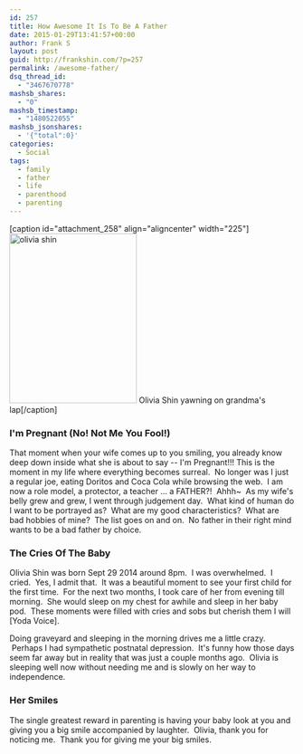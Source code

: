 ```yaml
---
id: 257
title: How Awesome It Is To Be A Father
date: 2015-01-29T13:41:57+00:00
author: Frank S
layout: post
guid: http://frankshin.com/?p=257
permalink: /awesome-father/
dsq_thread_id:
  - "3467670778"
mashsb_shares:
  - "0"
mashsb_timestamp:
  - "1480522055"
mashsb_jsonshares:
  - '{"total":0}'
categories:
  - Social
tags:
  - family
  - father
  - life
  - parenthood
  - parenting
---
```

[caption id="attachment_258" align="aligncenter" width="225"]<a href="http://frankshin.com/wp-content/uploads/2015/01/olivia.jpg"><img class="size-medium wp-image-258" src="http://frankshin.com/wp-content/uploads/2015/01/olivia-225x300.jpg" alt="olivia shin" width="225" height="300" /></a> Olivia Shin yawning on grandma's lap[/caption]
<h3>I'm Pregnant (No! Not Me You Fool!)</h3>
That moment when your wife comes up to you smiling, you already know deep down inside what she is about to say -- I'm Pregnant!!! This is the moment in my life where everything becomes surreal.  No longer was I just a regular joe, eating Doritos and Coca Cola while browsing the web.  I am now a role model, a protector, a teacher ... a FATHER?!  Ahhh~  As my wife's belly grew and grew, I went through judgement day.  What kind of human do I want to be portrayed as?  What are my good characteristics?  What are bad hobbies of mine?  The list goes on and on.  No father in their right mind wants to be a bad father by choice.
<h3>The Cries Of The Baby</h3>
Olivia Shin was born Sept 29 2014 around 8pm.  I was overwhelmed.  I cried.  Yes, I admit that.  It was a beautiful moment to see your first child for the first time.  For the next two months, I took care of her from evening till morning.  She would sleep on my chest for awhile and sleep in her baby pod.  These moments were filled with cries and sobs but cherish them I will [Yoda Voice].

Doing graveyard and sleeping in the morning drives me a little crazy.  Perhaps I had sympathetic postnatal depression.  It's funny how those days seem far away but in reality that was just a couple months ago.  Olivia is sleeping well now without needing me and is slowly on her way to independence.
<h3>Her Smiles</h3>
The single greatest reward in parenting is having your baby look at you and giving you a big smile accompanied by laughter.  Olivia, thank you for noticing me.  Thank you for giving me your big smiles.

&nbsp;